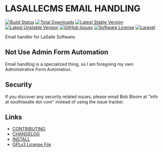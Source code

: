 # LASALLECMS EMAIL HANDLING

[![Build Status](https://img.shields.io/travis/lasallecms/lasallecms-l5-lasallecmsemail-pkg/master.svg?style=flat-square)](https://travis-ci.org/lasallecms/lasallecms-l5-lasallecmsemail-pkg)
[![Total Downloads](https://img.shields.io/packagist/dt/lasallecms/lasallecmsemail.svg?style=flat-square)](https://packagist.org/packages/lasallecms/lasallecmsemail)
[![Latest Stable Version](https://poser.pugx.org/lasallecms/lasallecmsemail/v/stable.svg)](https://packagist.org/packages/lasallecms/lasallecmsemail)
[![Latest Unstable Version](https://poser.pugx.org/lasallecms/lasallecmsemail/v/unstable.svg)](https://packagist.org/packages/lasallecms/lasallecmsemail)
[![GitHub Issues](https://img.shields.io/github/issues/lasallecms/lasallecms-l5-lasallecmsemail-pkg.svg)](https://github.com/lasallecms/lasallecms-l5-lasallecmsemail-pkg/issues)
[![Software License](https://img.shields.io/badge/license-GPLv3-brightgreen.svg?style=flat-square)](LICENSE.md)
[![Laravel](https://img.shields.io/badge/Laravel-v5-brightgreen.svg?style=flat-square)](http://laravel.com)


Email handler for LaSalle Software.


## Not Use Admin Form Automation

Email handling is a specialized thing, so I am foregoing my own Administrative Form Automation. 


## Security

If you discover any security related issues, please email Bob Bloom at "info at southlasalle dot com" instead of using the issue tracker.


## Links

* [CONTRIBUTING](CONTRIBUTING.md)
* [CHANGELOG](CHANGELOG.md)
* [INSTALL](INSTALL.md)
* [GPLv3 License File](LICENSE.md)



